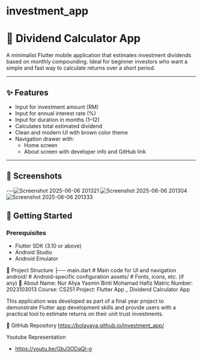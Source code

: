 # investment_app
# 📱 Dividend Calculator App

A minimalist Flutter mobile application that estimates investment dividends based on monthly compounding. Ideal for beginner investors who want a simple and fast way to calculate returns over a short period.

---

## ✨ Features

- Input for investment amount (RM)
- Input for annual interest rate (%)
- Input for duration in months (1–12)
- Calculates total estimated dividend
- Clean and modern UI with brown color theme
- Navigation drawer with:
  - Home screen
  - About screen with developer info and GitHub link

---

## 📸 Screenshots

---![Screenshot 2025-06-06 201321](https://github.com/user-attachments/assets/63d00ba7-ab3b-4ee4-9851-86eabbfaba90)
![Screenshot 2025-06-06 201304](https://github.com/user-attachments/assets/38ce0823-d913-4242-a7f0-c030d9a7867a)
![Screenshot 2025-06-06 201333](https://github.com/user-attachments/assets/74e31459-2288-4fe3-ba49-992e91ca484c)


## 🚀 Getting Started

### Prerequisites

- Flutter SDK (3.10 or above)
- Android Studio 
- Android Emulator

📂 Project Structure
├── main.dart        # Main code for UI and navigation
android/             # Android-specific configuration
assets/              # Fonts, icons, etc. (if any)
📄 About
Name: Nur Aliya Yasmin Binti Mohamad Hafiz
Matric Number: 2023103013
Course: CS251
Project: Flutter App _ Dividend Calculator App

This application was developed as part of a final year project to demonstrate Flutter app development skills and provide users with a practical tool to estimate returns on their unit trust investments.

🔗 GitHub Repository
https://bolayaya.github.io/investment_app/

Youtube Representation
- https://youtu.be/GbJ3ODaQl-g

